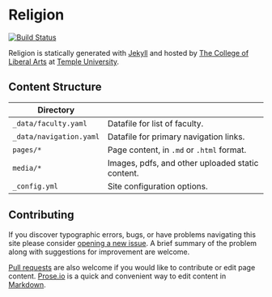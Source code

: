 # Religion

[![Build Status][travis-img]][travis]

Religion is statically generated with [Jekyll](https://jekyllrb.com) and hosted by [The College of Liberal Arts](https://liberalarts.temple.edu) at [Temple University](https://temple.edu).

## Content Structure

| Directory |  |
| --- | --- |
| ````_data/faculty.yaml```` | Datafile for list of faculty. |
| ````_data/navigation.yaml```` | Datafile for primary   navigation links. |
| ````pages/*```` | Page content, in ````.md```` or ````.html```` format. |
| ````media/*```` | Images, pdfs, and other uploaded static content. |
| ````_config.yml```` | Site configuration options. |

## Contributing

If you discover typographic errors, bugs, or have problems navigating this site please consider [opening a new issue][issue]. A brief summary of the problem along with suggestions for improvement are welcome.

[Pull requests][pr] are also welcome if you would like to contribute or edit page content. [Prose.io][prose] is a quick and convenient way to edit content in [Markdown][md].


[travis]: https://travis-ci.org/TULiberalArts/Religion
[travis-img]: https://travis-ci.org/TULiberalArts/Religion.svg?branch=master
[jekyll]: https://https://jekyllrb.com
[issue]: https://github.com/TULiberalArts/Religion/issues
[pr]: https://help.github.com/articles/about-pull-requests/
[prose]: https://prose.io/#TULiberalArts/Religion
[md]: http://whatismarkdown.com/
